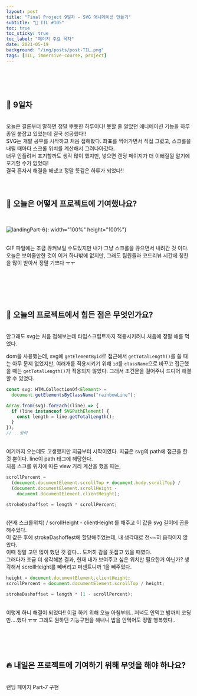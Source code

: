 ```yaml
---
layout: post
title: "Final Project 9일차 - SVG 애니메이션 만들기"
subtitle: "📅 TIL #105"
toc: true
toc_sticky: true
toc_label: "페이지 주요 목차"
date: 2021-05-19
background: "/img/posts/post-TIL.png"
tags: [TIL, immersive-course, project]
---
```


<br/>
<br/>
<br/>

## 🔔 9일차

<br/>
오늘은 결론부터 말하면 정말 뿌듯한 하루이다! 못할 줄 알았던 애니메이션 기능을 하루 종일 붙잡고 있었는데 결국 성공했다!!

<br/>
SVG는 개발 공부를 시작하고 처음 접해봤다. 좌표를 찍어가면서 직접 그렸고, 스크롤을 내릴 때마다 스크롤 위치를 계산해서 그려나아갔다.

<br/>
너무 안풀려서 포기할까도 생각 많이 했지만, 넣으면 랜딩 페이지가 더 이뻐질껄 알기에 포기할 수가 없었다!

<br/>
결국 혼자서 해결을 해냈고 정말 뜻깊은 하루가 되었다!!

<br/>
<br/>
<br/>

## 💪 오늘은 어떻게 프로젝트에 기여했나요?

<br/>

![landingPart-6](https://user-images.githubusercontent.com/75570915/118819409-4ab57580-b8f0-11eb-800d-dcc81847ab2d.gif){: width="100%" height="100%"}

<br/>
GIF 파일에는 조금 끊켜보일 수도있지만 내가 그냥 스크롤을 끊으면서 내려간 것 이다.

<br/>
오늘은 보여줄만한 것이 이거 하나밖에 없지만, 그래도 팀원들과 코드리뷰 시간에 칭찬을 많이 받아서 정말 기쁘다 ㅜㅜ

<br/>
<br/>
<br/>
<br/>
<br/>
<br/>

## 🤔 오늘의 프로젝트에서 힘든 점은 무엇인가요?

<br/>
안그래도 svg는 처음 접해보는데 타입스크립트까지 적용시키려니 처음에 정말 애를 먹었다.

dom을 사용했는데, svg에 `getElementByid`로 접근해서 `getTotalLength()`를 쓸 때는 아무 문제 없었지만, 여러개를 적용시키기 위해 `id`를 `className`으로 바꾸고 접근했을 때는 `getTotalLength()`가 적용되지 않았다. 그래서 조건문을 걸어주니 드디어 해결할 수 있었다.

```js
const svg: HTMLCollectionOf<Element> =
  document.getElementsByClassName("rainbowLine");

Array.from(svg).forEach((line) => {
  if (line instanceof SVGPathElement) {
    const length = line.getTotalLength();
  }
});
// ..생략
```

<br/>
여기까지 오는데도 고생했지만 지금부터 시작이였다. 지금은 svg의 path에 접근을 한 것 뿐이다. line이 path 태그에 해당한다.

<br/>
처음 스크롤 위치에 따른 view 거리 계산을 했을 때는,

<br/>

```js
scrollPercent =
  (document.documentElement.scrollTop + document.body.scrollTop) /
  (document.documentElement.scrollHeight -
    document.documentElement.clientHeight);

strokeDashoffset = length * scrollPercent;
```

<br/>
(현재 스크롤위치) / scrollHeight - clientHeight 를 해주고 이 값을 svg 길이에 곱을 해주었다.

<br/>
이 값은 후에 strokeDashoffest에 할당해주었는데, 내 생각대로 전~~혀 움직이지 않았다.

<br/>
이때 정말 고민 많이 했던 것 같다... 도저히 감을 못잡고 있을 때였다.

<br/>
그러다가 조금 더 생각해본 결과, 현재 내가 보여주고 싶은 위치만 필요한거 아닌가? 생각해서 scrollHeight를 빼버리고 퍼센트니까 1을 빼주었다.

<br/>

```js
height = document.documentElement.clientHeight;
scrollPercent = document.documentElement.scrollTop / height;

strokeDashoffset = length * (1 - scrollPercent);
```

<br/>
이렇게 하니 해결이 되었다!! 이걸 하기 위해 오늘 아침부터.. 저녁도 안먹고 밤까지 코딩만....했다 ㅠㅠ 그래도 원하던 기능구현을 해내니 밥을 안먹어도 정말 행복했다..

<br/>
<br/>
<br/>
<br/>
<br/>

## 🔥 내일은 프로젝트에 기여하기 위해 무엇을 해야 하나요?

<br/>
랜딩 페이지 Part-7 구현

<br/>
<br/>
<br/>
<br/>
<br/>
<br/>
